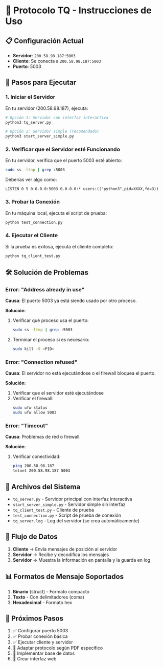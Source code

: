 

# 🚀 Protocolo TQ - Instrucciones de Uso

## 📋 Configuración Actual

- **Servidor**: `200.58.98.187:5003`
- **Cliente**: Se conecta a `200.58.98.187:5003`
- **Puerto**: 5003

## 🔧 Pasos para Ejecutar

### 1. Iniciar el Servidor

En tu servidor (200.58.98.187), ejecuta:

```bash
# Opción 1: Servidor con interfaz interactiva
python3 tq_server.py

# Opción 2: Servidor simple (recomendado)
python3 start_server_simple.py
```

### 2. Verificar que el Servidor esté Funcionando

En tu servidor, verifica que el puerto 5003 esté abierto:

```bash
sudo ss -ltnp | grep :5003
```

Deberías ver algo como:
```
LISTEN 0 5 0.0.0.0:5003 0.0.0.0:* users:(("python3",pid=XXXX,fd=3))
```

### 3. Probar la Conexión

En tu máquina local, ejecuta el script de prueba:

```bash
python test_connection.py
```

### 4. Ejecutar el Cliente

Si la prueba es exitosa, ejecuta el cliente completo:

```bash
python tq_client_test.py
```

## 🛠️ Solución de Problemas

### Error: "Address already in use"

**Causa**: El puerto 5003 ya está siendo usado por otro proceso.

**Solución**:
1. Verificar qué proceso usa el puerto:
   ```bash
   sudo ss -ltnp | grep :5003
   ```

2. Terminar el proceso si es necesario:
   ```bash
   sudo kill -9 <PID>
   ```

### Error: "Connection refused"

**Causa**: El servidor no está ejecutándose o el firewall bloquea el puerto.

**Solución**:
1. Verificar que el servidor esté ejecutándose
2. Verificar el firewall:
   ```bash
   sudo ufw status
   sudo ufw allow 5003
   ```

### Error: "Timeout"

**Causa**: Problemas de red o firewall.

**Solución**:
1. Verificar conectividad:
   ```bash
   ping 200.58.98.187
   telnet 200.58.98.187 5003
   ```

## 📁 Archivos del Sistema

- `tq_server.py` - Servidor principal con interfaz interactiva
- `start_server_simple.py` - Servidor simple sin interfaz
- `tq_client_test.py` - Cliente de prueba
- `test_connection.py` - Script de prueba de conexión
- `tq_server.log` - Log del servidor (se crea automáticamente)

## 🔄 Flujo de Datos

1. **Cliente** → Envía mensajes de posición al servidor
2. **Servidor** → Recibe y decodifica los mensajes
3. **Servidor** → Muestra la información en pantalla y la guarda en log

## 📊 Formatos de Mensaje Soportados

1. **Binario** (struct) - Formato compacto
2. **Texto** - Con delimitadores (coma)
3. **Hexadecimal** - Formato hex

## 🎯 Próximos Pasos

1. ✅ Configurar puerto 5003
2. ✅ Probar conexión básica
3. ✅ Ejecutar cliente y servidor
4. 🔄 Adaptar protocolo según PDF específico
5. 🔄 Implementar base de datos
6. 🔄 Crear interfaz web
